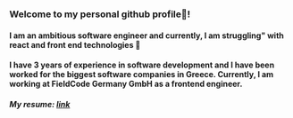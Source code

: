 ### Welcome to my personal github profile👋!

#### I am an ambitious software engineer and currently, I am struggling" with react and front end technologies 🤞

#### I have 3 years of experience in software development and I have been worked for the biggest software companies in Greece. Currently, I am working at FieldCode Germany GmbH as a frontend engineer.

##### My resume: <a href="https://drive.google.com/file/d/1v45BQPUgJf8QQfS3vvMFpHTnUEUfHZus/view?usp=sharing"> link </a> 
